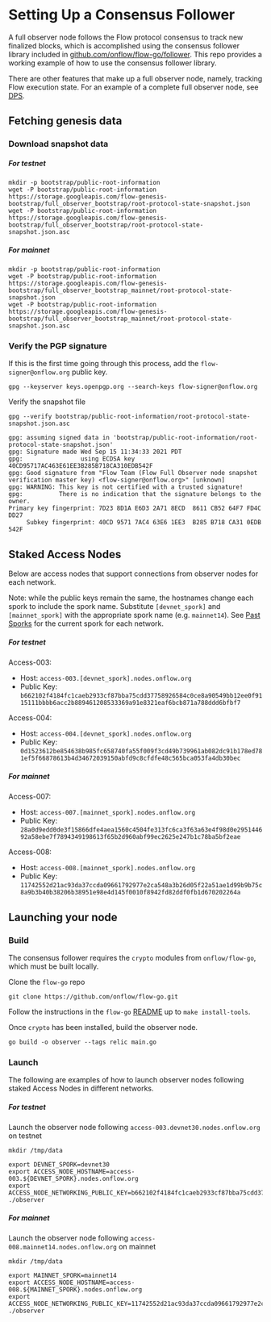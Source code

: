 # Setting Up a Consensus Follower

A full observer node follows the Flow protocol consensus to track new finalized blocks, which is accomplished using the consensus follower library included in [github.com/onflow/flow-go/follower](https://github.com/onflow/flow-go/blob/master/follower/consensus_follower.go). This repo provides a working example of how to use the consensus follower library.

There are other features that make up a full observer node, namely, tracking Flow execution state. For an example of a complete full observer node, see [DPS](https://github.com/optakt/flow-dps).

## Fetching genesis data

### Download snapshot data

##### For testnet
```
mkdir -p bootstrap/public-root-information
wget -P bootstrap/public-root-information https://storage.googleapis.com/flow-genesis-bootstrap/full_observer_bootstrap/root-protocol-state-snapshot.json
wget -P bootstrap/public-root-information https://storage.googleapis.com/flow-genesis-bootstrap/full_observer_bootstrap/root-protocol-state-snapshot.json.asc
```

##### For mainnet

```
mkdir -p bootstrap/public-root-information
wget -P bootstrap/public-root-information https://storage.googleapis.com/flow-genesis-bootstrap/full_observer_bootstrap_mainnet/root-protocol-state-snapshot.json
wget -P bootstrap/public-root-information https://storage.googleapis.com/flow-genesis-bootstrap/full_observer_bootstrap_mainnet/root-protocol-state-snapshot.json.asc
```

### Verify the PGP signature
If this is the first time going through this process, add the `flow-signer@onflow.org` public key.
```
gpg --keyserver keys.openpgp.org --search-keys flow-signer@onflow.org
```

Verify the snapshot file
```
gpg --verify bootstrap/public-root-information/root-protocol-state-snapshot.json.asc
```

```
gpg: assuming signed data in 'bootstrap/public-root-information/root-protocol-state-snapshot.json'
gpg: Signature made Wed Sep 15 11:34:33 2021 PDT
gpg:                using ECDSA key 40CD95717AC463E61EE3B285B718CA310EDB542F
gpg: Good signature from "Flow Team (Flow Full Observer node snapshot verification master key) <flow-signer@onflow.org>" [unknown]
gpg: WARNING: This key is not certified with a trusted signature!
gpg:          There is no indication that the signature belongs to the owner.
Primary key fingerprint: 7D23 8D1A E6D3 2A71 8ECD  8611 CB52 64F7 FD4C DD27
     Subkey fingerprint: 40CD 9571 7AC4 63E6 1EE3  B285 B718 CA31 0EDB 542F
```

## Staked Access Nodes

Below are access nodes that support connections from observer nodes for each network.

Note: while the public keys remain the same, the hostnames change each spork to include the spork name. Substitute `[devnet_spork]` and `[mainnet_spork]` with the appropriate spork name (e.g. `mainnet14`). See [Past Sporks](https://docs.onflow.org/node-operation/past-sporks/) for the current spork for each network.

##### For testnet

Access-003:
* Host: `access-003.[devnet_spork].nodes.onflow.org`
* Public Key: `b662102f4184fc1caeb2933cf87bba75cdd37758926584c0ce8a90549bb12ee0f9115111bbbb6acc2b889461208533369a91e8321eaf6bcb871a788ddd6bfbf7`

Access-004:
* Host: `access-004.[devnet_spork].nodes.onflow.org`
* Public Key: `0d1523612be854638b985fc658740fa55f009f3cd49b739961ab082dc91b178ed781ef5f66878613b4d34672039150abfd9c8cfdfe48c565bca053fa4db30bec`

##### For mainnet

Access-007:
* Host: `access-007.[mainnet_spork].nodes.onflow.org`
* Public Key: `28a0d9edd0de3f15866dfe4aea1560c4504fe313fc6ca3f63a63e4f98d0e295144692a58ebe7f7894349198613f65b2d960abf99ec2625e247b1c78ba5bf2eae`

Access-008:
* Host: `access-008.[mainnet_spork].nodes.onflow.org`
* Public Key: `11742552d21ac93da37ccda09661792977e2ca548a3b26d05f22a51ae1d99b9b75c8a9b3b40b38206b38951e98e4d145f0010f8942fd82ddf0fb1d670202264a`

## Launching your node

### Build
The consensus follower requires the `crypto` modules from `onflow/flow-go`, which must be built locally.

Clone the `flow-go` repo
```
git clone https://github.com/onflow/flow-go.git
```

Follow the instructions in the `flow-go` [README](https://github.com/onflow/flow-go/blob/master/README.md) up to `make install-tools`.

Once `crypto` has been installed, build the observer node.
```
go build -o observer --tags relic main.go
```

### Launch

The following are examples of how to launch observer nodes following staked Access Nodes in different networks.

##### For testnet

Launch the observer node following `access-003.devnet30.nodes.onflow.org` on testnet
```
mkdir /tmp/data

export DEVNET_SPORK=devnet30
export ACCESS_NODE_HOSTNAME=access-003.${DEVNET_SPORK}.nodes.onflow.org
export ACCESS_NODE_NETWORKING_PUBLIC_KEY=b662102f4184fc1caeb2933cf87bba75cdd37758926584c0ce8a90549bb12ee0f9115111bbbb6acc2b889461208533369a91e8321eaf6bcb871a788ddd6bfbf7
./observer
```

##### For mainnet

Launch the observer node following `access-008.mainnet14.nodes.onflow.org` on mainnet
```
mkdir /tmp/data

export MAINNET_SPORK=mainnet14
export ACCESS_NODE_HOSTNAME=access-008.${MAINNET_SPORK}.nodes.onflow.org
export ACCESS_NODE_NETWORKING_PUBLIC_KEY=11742552d21ac93da37ccda09661792977e2ca548a3b26d05f22a51ae1d99b9b75c8a9b3b40b38206b38951e98e4d145f0010f8942fd82ddf0fb1d670202264a
./observer
```
